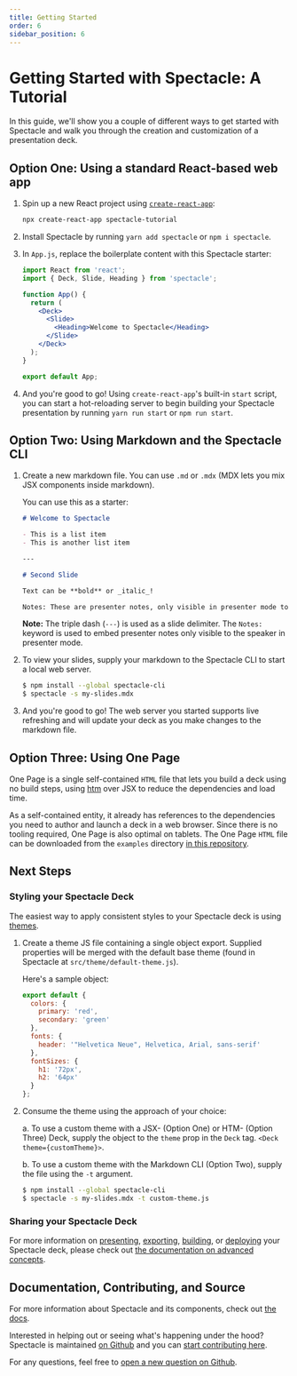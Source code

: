 ```yaml
---
title: Getting Started
order: 6
sidebar_position: 6
---
```


# Getting Started with Spectacle: A Tutorial

In this guide, we'll show you a couple of different ways to get started with Spectacle and walk you through the creation and customization of a presentation deck.

## Option One: Using a standard React-based web app

1. Spin up a new React project using [`create-react-app`](https://github.com/facebook/create-react-app):

   ```bash
   npx create-react-app spectacle-tutorial
   ```

2. Install Spectacle by running `yarn add spectacle` or `npm i spectacle`.

3. In `App.js`, replace the boilerplate content with this Spectacle starter:

   ```jsx
   import React from 'react';
   import { Deck, Slide, Heading } from 'spectacle';

   function App() {
     return (
       <Deck>
         <Slide>
           <Heading>Welcome to Spectacle</Heading>
         </Slide>
       </Deck>
     );
   }

   export default App;
   ```

4. And you're good to go! Using `create-react-app`'s built-in `start` script, you can start a hot-reloading server to begin building your Spectacle presentation by running `yarn run start` or `npm run start`.

## Option Two: Using Markdown and the Spectacle CLI

1. Create a new markdown file. You can use `.md` or `.mdx` (MDX lets you mix JSX components inside markdown).

   You can use this as a starter:

   ```md
   # Welcome to Spectacle

   - This is a list item
   - This is another list item

   ---

   # Second Slide

   Text can be **bold** or _italic_!

   Notes: These are presenter notes, only visible in presenter mode to the speaker.
   ```

   **Note:** The triple dash (`---`) is used as a slide delimiter. The `Notes:` keyword is used to embed presenter notes only visible to the speaker in presenter mode.

2. To view your slides, supply your markdown to the Spectacle CLI to start a local web server.

   ```bash
   $ npm install --global spectacle-cli
   $ spectacle -s my-slides.mdx
   ```

3. And you're good to go! The web server you started supports live refreshing and will update your deck as you make changes to the markdown file.

## Option Three: Using One Page

One Page is a single self-contained `HTML` file that lets you build a deck using no build steps, using [htm](https://github.com/developit/htm) over JSX to reduce the dependencies and load time.

As a self-contained entity, it already has references to the dependencies you need to author and launch a deck in a web browser. Since there is no tooling required, One Page is also optimal on tablets. The One Page `HTML` file can be downloaded from the `examples` directory [in this repository](https://github.com/FormidableLabs/spectacle/blob/main/examples/one-page/index.html).

## Next Steps

### Styling your Spectacle Deck

The easiest way to apply consistent styles to your Spectacle deck is using [themes](./themes).

1. Create a theme JS file containing a single object export. Supplied properties will be merged with the default base theme (found in Spectacle at `src/theme/default-theme.js`).

   Here's a sample object:

   ```js
   export default {
     colors: {
       primary: 'red',
       secondary: 'green'
     },
     fonts: {
       header: '"Helvetica Neue", Helvetica, Arial, sans-serif'
     },
     fontSizes: {
       h1: '72px',
       h2: '64px'
     }
   };
   ```

2. Consume the theme using the approach of your choice:

   a. To use a custom theme with a JSX- (Option One) or HTM- (Option Three) Deck, supply the object to the `theme` prop in the `Deck` tag. `<Deck theme={customTheme}>`.

   b. To use a custom theme with the Markdown CLI (Option Two), supply the file using the `-t` argument.

   ```bash
   $ npm install --global spectacle-cli
   $ spectacle -s my-slides.mdx -t custom-theme.js
   ```

### Sharing your Spectacle Deck

For more information on [presenting](./#presenting), [exporting](./advanced-concepts#exporting), [building](./advanced-concepts#build--deployment), or [deploying](./advanced-concepts#build--deployment) your Spectacle deck, please check out [the documentation on advanced concepts](./advanced-concepts).

## Documentation, Contributing, and Source

For more information about Spectacle and its components, check out [the docs](https://formidable.com/open-source/spectacle).

Interested in helping out or seeing what's happening under the hood? Spectacle is maintained [on Github](https://github.com/FormidableLabs/spectacle) and you can [start contributing here](https://github.com/FormidableLabs/spectacle/blob/main/docs/CONTRIBUTING.md).

For any questions, feel free to [open a new question on Github](https://github.com/FormidableLabs/spectacle/issues/new?template=question.md).

